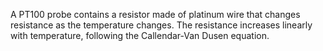 A PT100 probe contains a resistor made of platinum wire that changes resistance as the temperature changes. The resistance increases linearly with temperature, following the Callendar-Van Dusen equation.
